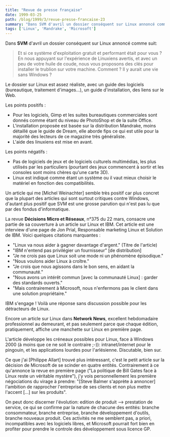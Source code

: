 ```yaml
---
title: "Revue de presse française"
date: 1999-03-25
path: /blog/1999/3/revue-presse-francaise-23
summary: "Dans SVM d'avril un dossier conséquent sur Linux annoncé comme suit: Et si ce système d'exploitation gratuit et performant était pour vous."
tags: ['Linux', 'Mandrake', 'Microsoft']
---
```


<P>
Dans <B>SVM</B> d'avril un dossier conséquent sur Linux annoncé comme suit:
</P>

<BLOCKQUOTE>
Et si ce système d'exploitation gratuit et performant était pour vous ? En nous appuyant sur l'expérience de Linuxiens avertis, et avec un peu de votre huile de coude, nous vous proposons des clés pour installer le trublion sur votre machine. Comment ? Il y aurait une vie sans Windows ?
</BLOCKQUOTE>
<P>Le dossier sur Linux est assez réaliste, avec un guide des
logiciels (bureautique, traitement d'images...), un guide
d'installation, des liens sur le Web.</P>

<P>Les points positifs :</P>

<UL>

<LI>Pour les logiciels, Gimp et les suites bureautiques commerciales
sont donnés comme étant du niveau de PhotoShop et de la suite Office.
<LI>L'installation proposée est basée sur la distribution Mandrake,
moins détaillé que le guide de Dream, elle aborde fips ce qui est utile
pour la majorité des lecteurs de ce magazine très généraliste.
<LI>L'aide des linuxiens est mise en avant.
</UL>

<P>Les points négatifs :</P>

<UL>

<LI>Pas de logiciels de jeux et de logiciels culturels multimédias,
les plus utilisés par les particuliers (pourtant des jeux commencent à
sortir et les consoles sont moins chères qu'une carte 3D).
<LI>Linux est indiqué comme étant un système ou il vaut mieux
choisir le matériel en fonction des compatibilités.
</UL>

<P>Un article qui me [Michel Weinachter] semble très positif car plus
concret que la plupart des articles qui sont surtout critiques contre
Windows, d'autant plus positif que SVM est une grosse parution qui n'est
pas lu que par des fondus d'informatique.</P>

<P>La revue <B>Décisions Micro et Réseaux</B>, n°375 du 22 mars, consacre une
partie de sa couverture à un article sur Linux et IBM. Cet article est
une interview d'une page de Jon Prial, Responsable marketing Linux et
Solution de IBM. Voici quelques citations marquantes :</P>

<UL>

<LI> "Linux va nous aider à gagner davantage d'argent." (Titre de
l'article)
<LI> "IBM n'entend pas privilégier un fournisseur" [de distribution]
<LI> "Je ne crois pas que Linux soit une mode ni un phénomène épisodique."
<LI> "Nous voulons aider Linux à croître."
<LI> "Je crois que nous agissons dans le bon sens, en aidant la
communauté."
<LI> "Nous avons un intérêt commun [avec la communauté Linux] : garder des
standards ouverts."
<LI> "Mais contrairement à Microsoft, nous n'enfermons pas le client dans
une solution propriétaire."
</UL>

<P>IBM s'engage ! Voilà une réponse sans discussion possible pour les
détracteurs de Linux.</P>

<P>Encore un article sur Linux dans <B>Network News</B>, excellent hebdomadaire
professionnel au demeurant, et pas seulement parce que chaque édition,
pratiquement, affiche une manchette sur Linux en première page.</P>

<P>L'article développe les créneaux possibles pour Linux, face à Windows
2000 (à moins que ce ne soit le contraire ;-)):  intranet/internet pour
le pingouin, et les applications lourdes pour l'arlésienne. Discutable,
bien sur.</P>

<P>Ce que j'ai [Philippe Allart]  trouvé plus intéressant, c'est le
petit article sur la décision de Microsoft de se scinder en quatre
entités. Contrairement à ce qu'annonce la revue en première page ("La
politique de Bill Gates face à Linux reste un véritable mystère"),
j'y vois personnellement les première négociations du virage à prendre:
"[Steve Balmer s'apprète à annoncer] l'ambition de rapprocher l'entreprise
de ses clients et non plus mettre l'accent [...] sur les produits".</P>

<P>On peut donc discerner l'évolution: edition de produit --&gt;
prestation de service, ce qui se confirme par la nature de chacune des
entités: branche consommateur, branche entreprise, branche développement
d'outils, branche nouveaux produit. Ces activités ne me semblent pas,
a priori, incompatibles avec les logiciels libres, et Microsoft pourrait
fort bien en profiter pour prendre le controle des développement sous
licence GP.</P>



